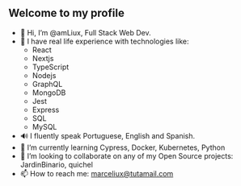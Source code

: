 ## Welcome to my profile

- 👋 Hi, I’m @amLiux, Full Stack Web Dev.
- 👀 I have real life experience with technologies like:  
  - React
  - Nextjs
  - TypeScript
  - Nodejs
  - GraphQL
  - MongoDB
  - Jest
  - Express
  - SQL
  - MySQL
- 🔊 I fluently speak Portuguese, English and Spanish. 
- 🌱 I’m currently learning Cypress, Docker, Kubernetes, Python
- 💞️ I’m looking to collaborate on any of my Open Source projects: JardinBinario, quichel
- 📫 How to reach me: marceliux@tutamail.com
<!---
amLiux/amLiux is a ✨ special ✨ repository because its `README.md` (this file) appears on your GitHub profile.
You can click the Preview link to take a look at your changes.
--->
